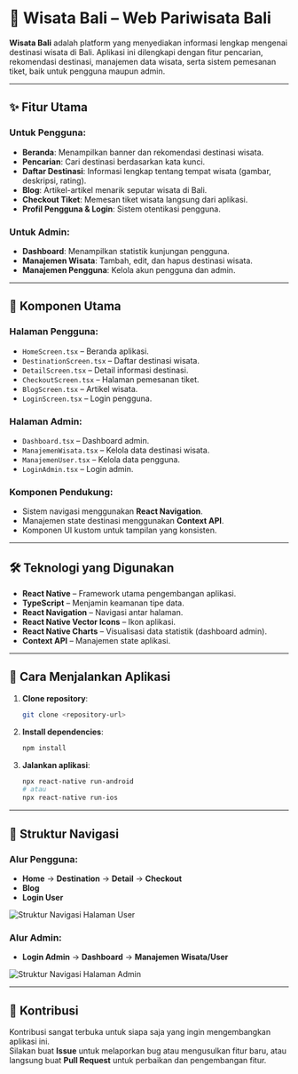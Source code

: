 # 🌴 Wisata Bali – Web Pariwisata Bali

**Wisata Bali** adalah platform  yang menyediakan informasi lengkap mengenai destinasi wisata di Bali. Aplikasi ini dilengkapi dengan fitur pencarian, rekomendasi destinasi, manajemen data wisata, serta sistem pemesanan tiket, baik untuk pengguna maupun admin.

---

## ✨ Fitur Utama

### Untuk Pengguna:
- **Beranda**: Menampilkan banner dan rekomendasi destinasi wisata.
- **Pencarian**: Cari destinasi berdasarkan kata kunci.
- **Daftar Destinasi**: Informasi lengkap tentang tempat wisata (gambar, deskripsi, rating).
- **Blog**: Artikel-artikel menarik seputar wisata di Bali.
- **Checkout Tiket**: Memesan tiket wisata langsung dari aplikasi.
- **Profil Pengguna & Login**: Sistem otentikasi pengguna.

### Untuk Admin:
- **Dashboard**: Menampilkan statistik kunjungan pengguna.
- **Manajemen Wisata**: Tambah, edit, dan hapus destinasi wisata.
- **Manajemen Pengguna**: Kelola akun pengguna dan admin.

---

## 🧩 Komponen Utama

### Halaman Pengguna:
- `HomeScreen.tsx` – Beranda aplikasi.
- `DestinationScreen.tsx` – Daftar destinasi wisata.
- `DetailScreen.tsx` – Detail informasi destinasi.
- `CheckoutScreen.tsx` – Halaman pemesanan tiket.
- `BlogScreen.tsx` – Artikel wisata.
- `LoginScreen.tsx` – Login pengguna.

### Halaman Admin:
- `Dashboard.tsx` – Dashboard admin.
- `ManajemenWisata.tsx` – Kelola data destinasi wisata.
- `ManajemenUser.tsx` – Kelola data pengguna.
- `LoginAdmin.tsx` – Login admin.

### Komponen Pendukung:
- Sistem navigasi menggunakan **React Navigation**.
- Manajemen state destinasi menggunakan **Context API**.
- Komponen UI kustom untuk tampilan yang konsisten.

---

## 🛠️ Teknologi yang Digunakan
- **React Native** – Framework utama pengembangan aplikasi.
- **TypeScript** – Menjamin keamanan tipe data.
- **React Navigation** – Navigasi antar halaman.
- **React Native Vector Icons** – Ikon aplikasi.
- **React Native Charts** – Visualisasi data statistik (dashboard admin).
- **Context API** – Manajemen state aplikasi.

---

## 🚀 Cara Menjalankan Aplikasi

1. **Clone repository**:
   ```bash
   git clone <repository-url>
   ```
2. **Install dependencies**:
   ```bash
   npm install
   ```
3. **Jalankan aplikasi**:
   ```bash
   npx react-native run-android
   # atau
   npx react-native run-ios
   ```

---

## 🧭 Struktur Navigasi

### Alur Pengguna:
- **Home** → **Destination** → **Detail** → **Checkout**
- **Blog**
- **Login User**

![Struktur Navigasi Halaman User](https://github.com/user-attachments/assets/a5c67950-581e-4125-95b1-a3bef5d9e947)

### Alur Admin:
- **Login Admin** → **Dashboard** → **Manajemen Wisata/User**

![Struktur Navigasi Halaman Admin](https://github.com/user-attachments/assets/c5a126fa-684c-4c54-b8cb-02d83ab6ea17)

---

## 🤝 Kontribusi

Kontribusi sangat terbuka untuk siapa saja yang ingin mengembangkan aplikasi ini.  
Silakan buat **Issue** untuk melaporkan bug atau mengusulkan fitur baru, atau langsung buat **Pull Request** untuk perbaikan dan pengembangan fitur.
